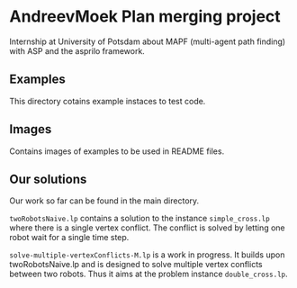 # AndreevMoek Plan merging project

Internship at University of Potsdam about MAPF (multi-agent path finding) with ASP and the asprilo framework.

## Examples

This directory cotains example instaces to test code.

## Images

Contains images of examples to be used in README files.

## Our solutions

Our work so far can be found in the main directory.

`twoRobotsNaive.lp` contains a solution to the instance `simple_cross.lp` where there is a single vertex conflict. The conflict is solved by letting one robot wait for a single time step. 

`solve-multiple-vertexConflicts-M.lp` is a work in progress. It builds upon twoRobotsNaive.lp and is designed to solve multiple vertex conflicts between two robots. Thus it aims at the problem instance `double_cross.lp`.
